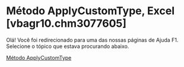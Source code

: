 
# Método ApplyCustomType, Excel [vbagr10.chm3077605]

Olá! Você foi redirecionado para uma das nossas páginas de Ajuda F1. Selecione o tópico que estava procurando abaixo.

[Método ApplyCustomType](http://msdn.microsoft.com/library/5385d195-96ce-bdd3-e84d-596fd4236904%28Office.15%29.aspx)
